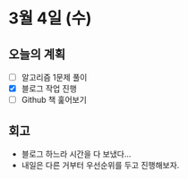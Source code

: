 # 3월 4일 (수)

## 오늘의 계획

- [ ] 알고리즘 1문제 풀이
- [x] 블로그 작업 진행
- [ ] Github 책 훑어보기

## 회고

- 블로그 하느라 시간을 다 보냈다...
- 내일은 다른 거부터 우선순위를 두고 진행해보자.
